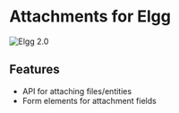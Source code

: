 Attachments for Elgg
====================
![Elgg 2.0](https://img.shields.io/badge/Elgg-2.0.x-orange.svg?style=flat-square)

## Features

 * API for attaching files/entities
* Form elements for attachment fields
